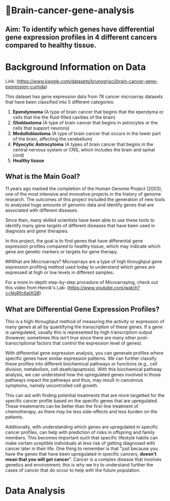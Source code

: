 # 🧠Brain-cancer-gene-analysis


## Aim: To identify which genes have differential gene expression profiles in 4 different cancers compared to healthy tissue.

# Background Information on Data
Link: (https://www.kaggle.com/datasets/brunogrisci/brain-cancer-gene-expression-cumida)

This dataset has gene expression data from 78 cancer microarray datasets that have been classified into 5 different categories:
1. **Ependymoma** (A type of brain cancer that begins that the ependyma or cells that line the fluid-filled cavities of the brain)
2. **Glioblastoma** (A type of brain cancer that begins in astrocytes or the cells that support neurons)
3. **Medulloblastoma** (A type of brain cancer that occurs in the lower part of the brain, affecting the cerebellum)
4. **Pilyocytic Astrocytoma** (A types of brain cancer that begins in the central nervous system or CNS, which includes the brain and spinal cord)
5. **Healthy tissue**

## What is the Main Goal?
11 years ago marked the completion of the Human Genome Project (2003), one of the most intensive and innovative projects in the history of genome research. The outcomes of this project included the generation of new tools to analyzed huge amounts of genomic data and identify genes that are associated with different diseases.

Since then, many skilled scientists have been able to use these tools to identify many gene targets of different diseases that have been used in diagnosis and gene therapies. 

In this project, the goal is to find genes that have differential gene expression profiles compared to healthy tissue, which may indicate which gene are genetic markers or targets for gene therapy.

##What are Miccroarrays?
Microarrays are a type of high throughput gene expression profiling method used today to understand which genes are expressed at high or low levels in different samples. 

For a more in-depth step-by-step procedure of Microarraying, check out this video from Henrik's Lab:
(https://www.youtube.com/watch?v=NgRfc6atXQ8)

## What are Differential Gene Expression Profiles?
This is a high-throughput method of measuring the activity or expression of many genes at all by quantifying the transcription of these genes. If a gene is upregulated, usually this is represented by high transcription output (however, sometimes this isn't true since there are many other post-transcriptional factors that control the expression level of genes). 

With differential gene expression analysis, you can generate profiles where specific genes have similar expression patterns. We can further classify these profiles into different biochemical pathways or functions (e.g., cell division, metabolism, cell death/apoptosis). With this biochemical pathway analysis, we can understand how the upregulated genes involved in those pathways impact the pathways and thus, may result in cancerous symptoms, namely uncontrolled cell growth.

This can aid with finding potential treatments that are more targetted for the specific cancer profile based on the specific genes that are upregulated. These treatements can be better than the first-line treatment of chemotherapy, as there may be less side-effects and less burden on the patients.

Additionally, with understanding which genes are upregulated in specific cancer profiles, can help with prediction of risks in offspring and family members. This becomes important such that specific lifestyle habits can make certain sceptible individuals at less risk of getting diagnosed with cancer later in their life. One thing to remember is that "just because you have the genes that have been upregulated in specific cancers, **doesn't mean that you will get cancer**". Cancer is a complex disease that involves genetics and environment; this is why we try to understand further the cases of cancer that do occur to help with the future population.

# Data Analysis

##

